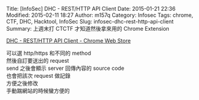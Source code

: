 Title: [InfoSec] DHC - REST/HTTP API Client
Date: 2015-01-21 22:36
Modified: 2015-02-11 18:27
Author: m157q
Category: Infosec
Tags: chrome, CTF, DHC, Hacktool, InfoSec
Slug: infosec-dhc-rest-http-api-client
Summary: 上週末打 CTCTF 才知道然後拿來用的 Chrome Extension  
  
  
[DHC - REST/HTTP API Client - Chrome Web Store](https://chrome.google.com/webstore/detail/dhc-resthttp-api-client/aejoelaoggembcahagimdiliamlcdmfm?hl=en)  
  
可以選 http/https 和不同的 method  
然後自訂要送出的 request  
send 之後會顯示 server 回傳內容的 source code  
也會把該次 request 做記錄  
方便之後修改  
手動踹網站的時候蠻方便的  

